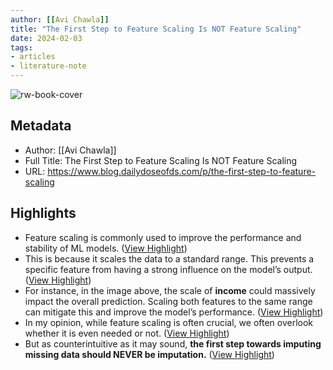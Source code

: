 ```yaml
---
author: [[Avi Chawla]]
title: "The First Step to Feature Scaling Is NOT Feature Scaling"
date: 2024-02-03
tags: 
- articles
- literature-note
---
```

![rw-book-cover](https://substackcdn.com/image/fetch/f_auto,q_auto:good,fl_progressive:steep/https%3A%2F%2Fsubstack-post-media.s3.amazonaws.com%2Fpublic%2Fimages%2F52192587-dd1d-4614-ae05-d1c338565d19_5307x4833.jpeg)

## Metadata
- Author: [[Avi Chawla]]
- Full Title: The First Step to Feature Scaling Is NOT Feature Scaling
- URL: https://www.blog.dailydoseofds.com/p/the-first-step-to-feature-scaling

## Highlights
- Feature scaling is commonly used to improve the performance and stability of ML models. ([View Highlight](https://read.readwise.io/read/01hnr61em7z4jxvppt1qrsg930))
- This is because it scales the data to a standard range. This prevents a specific feature from having a strong influence on the model’s output. ([View Highlight](https://read.readwise.io/read/01hnr61hjvb0c9rpdxr3vdsz84))
- For instance, in the image above, the scale of **income** could massively impact the overall prediction. Scaling both features to the same range can mitigate this and improve the model’s performance. ([View Highlight](https://read.readwise.io/read/01hnr61wvssng1g17gg1qdy55b))
- In my opinion, while feature scaling is often crucial, we often overlook whether it is even needed or not. ([View Highlight](https://read.readwise.io/read/01hnr629dqq7yq67j87krwpwkp))
- But as counterintuitive as it may sound, **the first step towards imputing missing data should NEVER be imputation.** ([View Highlight](https://read.readwise.io/read/01hnr63fbcp1jhee5qhkgsybkp))
